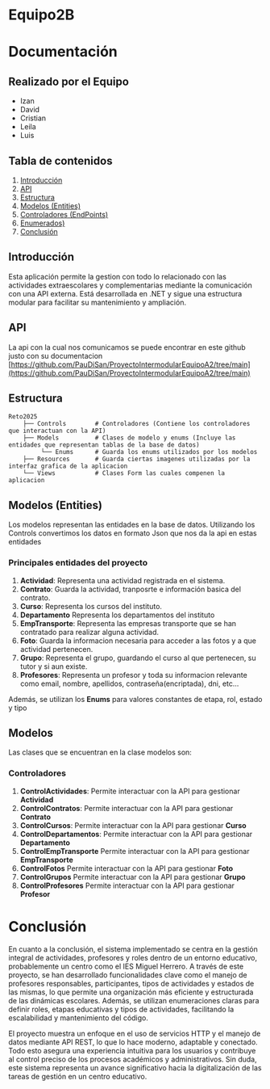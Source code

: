 # Equipo2B
# Documentación 

## Realizado por el Equipo 
- Izan
- David
- Cristian
- Leila
- Luis



## Tabla de contenidos

1. [Introducción](#introducción)
2. [API](#api)
3. [Estructura ](#Estructura)
4. [Modelos (Entities)](#Modelos)
5. [Controladores (EndPoints)](#Controladores)
6. [Enumerados)](#enumerados)
7. [Conclusión](#conclusión)

## Introducción
Esta aplicación permite la gestion con todo lo relacionado con las actividades extraescolares y complementarias mediante la comunicación con una API externa. Está desarrollada en .NET y sigue una estructura modular para facilitar su mantenimiento y ampliación.

## API
La api con la cual nos comunicamos se puede encontrar en este github justo con su documentacion
[https://github.com/PauDiSan/ProyectoIntermodularEquipoA2/tree/main](https://github.com/PauDiSan/ProyectoIntermodularEquipoA2/tree/main)

## Estructura

```plaintext
Reto2025
    ├── Controls        # Controladores (Contiene los controladores que interactuan con la API)
    ├── Models          # Clases de modelo y enums (Incluye las entidades que representan tablas de la base de datos)
         └── Enums      # Guarda los enums utilizados por los modelos
    ├── Resources       # Guarda ciertas imagenes utilizadas por la interfaz grafica de la aplicacion
    └── Views           # Clases Form las cuales compenen la aplicacion
```

## Modelos (Entities)

Los modelos representan las entidades en la base de datos. Utilizando los Controls convertimos los datos en formato Json que nos da la api en estas entidades

### Principales entidades del proyecto

1. **Actividad**: Representa una actividad registrada en el sistema.
2. **Contrato**: Guarda la actividad, tranposrte e información basica del contrato.
3. **Curso**: Representa los cursos del instituto.
4. **Departamento** Representa los departamentos del instituto
5. **EmpTransporte**: Representa las empresas transporte que se han contratado para realizar alguna actividad.
6. **Foto**: Guarda la informacion necesaria para acceder a las fotos y a que actividad pertenecen.
7. **Grupo**: Representa el grupo, guardando el curso al que pertenecen, su tutor y si aun existe.
8. **Profesores**: Representa un profesor y toda su informacion relevante como email, nombre, apellidos, contraseña(encriptada), dni, etc...

Además, se utilizan los **Enums** para valores constantes de etapa, rol, estado y tipo

## Modelos
Las clases que se encuentran en la clase modelos son:


### Controladores

1. **ControlActividades**: Permite interactuar con la API para gestionar **Actividad**
2. **ControlContratos**: Permite interactuar con la API para gestionar **Contrato**
3. **ControlCursos**: Permite interactuar con la API para gestionar **Curso**
4. **ControlDepartamentos**: Permite interactuar con la API para gestionar **Departamento**
5. **ControlEmpTransporte** Permite interactuar con la API para gestionar **EmpTransporte**
6. **ControlFotos** Permite interactuar con la API para gestionar **Foto**
7. **ControlGrupos** Permite interactuar con la API para gestionar **Grupo**
8. **ControlProfesores** Permite interactuar con la API para gestionar **Profesor**

# Conclusión

En cuanto a la conclusión, el sistema implementado se centra en la gestión integral de actividades, profesores y roles dentro de un entorno educativo, probablemente un centro como el IES Miguel Herrero. A través de este proyecto, se han desarrollado funcionalidades clave como el manejo de profesores responsables, participantes, tipos de actividades y estados de las mismas, lo que permite una organización más eficiente y estructurada de las dinámicas escolares. Además, se utilizan enumeraciones claras para definir roles, etapas educativas y tipos de actividades, facilitando la escalabilidad y mantenimiento del código.

El proyecto muestra un enfoque en el uso de servicios HTTP y el manejo de datos mediante API REST, lo que lo hace moderno, adaptable y conectado. Todo esto asegura una experiencia intuitiva para los usuarios y contribuye al control preciso de los procesos académicos y administrativos. Sin duda, este sistema representa un avance significativo hacia la digitalización de las tareas de gestión en un centro educativo.
